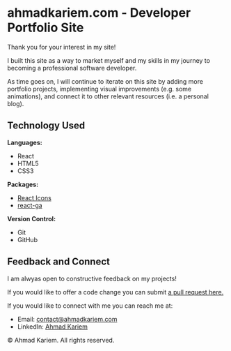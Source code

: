 # ahmadkariem.com - Developer Portfolio Site

Thank you for your interest in my site!

I built this site as a way to market myself and my skills in my journey to becoming a professional software developer.

As time goes on, I will continue to iterate on this site by adding more portfolio projects, implementing visual improvements (e.g. some animations), and connect it to other relevant resources (i.e. a personal blog).

## Technology Used

**Languages:**
- React
- HTML5
- CSS3

**Packages:**
- [React Icons](https://react-icons.github.io/react-icons/)
- [react-ga](https://github.com/react-ga/react-ga)

**Version Control:**
- Git
- GitHub

## Feedback and Connect

I am alwyas open to constructive feedback on my projects!

If you would like to offer a code change you can submit [a pull request here.](https://github.com/YSquid/react-portfolio-website/pulls)

If you would like to connect with me you can reach me at:
- Email: [contact@ahmadkariem.com](mailto:contact@ahmadkariem.com)
- LinkedIn: [Ahmad Kariem](https://www.linkedin.com/in/ahmad-kariem/)



© Ahmad Kariem. All rights reserved.
